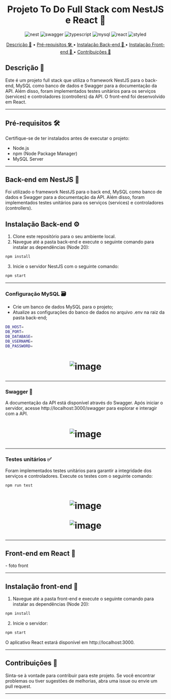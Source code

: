 [typescript_BAGDE]: https://img.shields.io/badge/TypeScript-3178C6?logo=typescript&logoColor=white&style=for-the-badge
[nestjs__BADGE]: https://img.shields.io/badge/NestJS-E0234E?logo=nestjs&logoColor=white&style=for-the-badge
[swagger_BADGE]: https://img.shields.io/badge/swagger-85EA2D?logo=swagger&logoColor=black&style=for-the-badge
[mysql_BADGE]: https://img.shields.io/badge/mysql-3178C6?logo=mysql&logoColor=white&style=for-the-badge
[react_BADGE]: https://img.shields.io/badge/React-61DAFB?logo=react&logoColor=black&style=for-the-badge
[styled_BADGE]: https://img.shields.io/badge/styledcomponents-C567B2?logo=styledcomponents&logoColor=black&style=for-the-badge

<h1 align="center" style="font-weight: bold;">Projeto To Do Full Stack com NestJS e React 🚀</h1>


<div align="center">
  
![nest][nestjs__BADGE]
![swagger][swagger_BADGE]
![typescript][typescript_BAGDE]
![mysql][mysql_BADGE]
![react][react_BADGE]
![styled][styled_BADGE]

</div>

<p align="center">
 <a href="#descricao">Descrição 🚀</a> • 
 <a href="#pre-requisitos">Pré-requisitos 🛠️ </a> •
 <a href="#back-end">Instalação Back-end 🚀 </a> •
 <a href="#front-end">Instalação Front-end 🚀 </a> •
 <a href="#contribuicao">Contribuições 🤝</a>
</p>

<h2 id="descricao"> Descrição 🚀 </h2>
Este é um projeto full stack que utiliza o framework NestJS para o back-end, MySQL como banco de dados e Swagger para a documentação da API. Além disso, foram implementados testes unitários para os serviços (services) e controladores (controllers) da API. O front-end foi desenvolvido em React.

---

<h2 id="pre-requisitos"> Pré-requisitos 🛠️ </h2>
Certifique-se de ter instalados antes de executar o projeto:

- Node.js
- npm (Node Package Manager)
- MySQL Server

---

<h2 id="back-end"> Back-end em NestJS 🚀 </h2>
Foi utilizado o framework NestJS para o back end, MySQL como banco de dados e Swagger para a documentação da API. Além disso, foram implementados testes unitários para os serviços (services) e controladores (controllers).

## Instalação Back-end ⚙️
1. Clone este repositório para o seu ambiente local.
2. Navegue até a pasta back-end e execute o seguinte comando para instalar as dependências (Node 20):
```bash
npm install
```
3. Inicie o servidor NestJS com o seguinte comando:
```bash
npm start
```

---

### Configuração MySQL 🗃️
- Crie um banco de dados MySQL para o projeto;
- Atualize as configurações do banco de dados no arquivo .env na raiz da pasta back-end;
```bash
DB_HOST=
DB_PORT=
DB_DATABASE=
DB_USERNAME=
DB_PASSWORD=
```

<h1 align="center">

![image](https://github.com/htamagnus/to-do-fullstack-nestjs-react/assets/85269068/210918a0-c447-4971-bf48-d36fc71542b4)

</h1>

---


### Swagger 📖
A documentação da API está disponível através do Swagger. Após iniciar o servidor, acesse http://localhost:3000/swagger para explorar e interagir com a API.

<h1 align="center">

![image](https://github.com/htamagnus/to-do-fullstack-nestjs-react/assets/85269068/9ea4dedc-383a-48b2-b6e3-c27b25424b59)

</h1>

---

### Testes unitários ✅ 

Foram implementados testes unitários para garantir a integridade dos serviços e controladores. Execute os testes com o seguinte comando:

```bash
npm run test
```

<h1 align="center">

![image](https://github.com/htamagnus/to-do-fullstack-nestjs-react/assets/85269068/ab96e2ce-caab-42f1-b8be-5bab2efc2eea)

![image](https://github.com/htamagnus/to-do-fullstack-nestjs-react/assets/85269068/a5e65dae-0c68-4d3f-8974-51bf17d14258)

</h1>

---

<h2 id="front-end"> Front-end em React 🚀 </h2>
- foto front

---

## Instalação front-end 🚀
1. Navegue até a pasta front-end e execute o seguinte comando para instalar as dependências (Node 20):
```bash
npm install
```
2. Inicie o servidor:
```bash
npm start
```
O aplicativo React estará disponível em http://localhost:3000.

---

<h2 id="contribuicao"> Contribuições 🤝 </h2>
Sinta-se à vontade para contribuir para este projeto. Se você encontrar problemas ou tiver sugestões de melhorias, abra uma issue ou envie um pull request.

---
